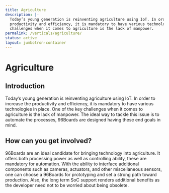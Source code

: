 ```yaml
---
title: Agriculture
description: |-
  Today’s young generation is reinventing agriculture using IoT. In order to increase the
  productivity and efficiency, it is mandatory to have various technologies in place. One of the key
  challenges when it comes to agriculture is the lack of manpower.
permalink: /verticals/agriculture/
status: active
layout: jumbotron-container
---
```


# Agriculture

## Introduction

Today’s young generation is reinventing agriculture using IoT. In order to increase the productivity and efficiency, it is mandatory to have various technologies in place. One of the key challenges when it comes to agriculture is the lack of manpower. The ideal way to tackle this issue is to automate the processes, 96Boards are designed having these end goals in mind.

## How can you get involved?

96Boards are an ideal candidate for bringing technology into agriculture. It offers both processing power as well as controlling ability, these are mandatory for automation. With the ability to interface additional components such as cameras, actuators, and other miscellaneous sensors, one can choose a 96Boards for prototyping and set a strong path toward production. Also, the long term SoC support renders additional benefits as the developer need not to be worried about being obsolete.
